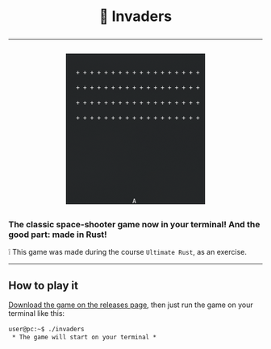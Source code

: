 <h1 align="center">
  👾 Invaders <hr />
  <img src="./.github/demo.gif" />
</h1>

### The classic space-shooter game now in your terminal! And the good part: made in Rust!

❕ This game was made during the course `Ultimate Rust`, as an exercise.

---
## How to play it

[Download the game on the releases page](https://github.com/joojscript/invaders/releases/tag/v1.0), then just run the game on your terminal like this:

```console
user@pc:~$ ./invaders
 * The game will start on your terminal *
```